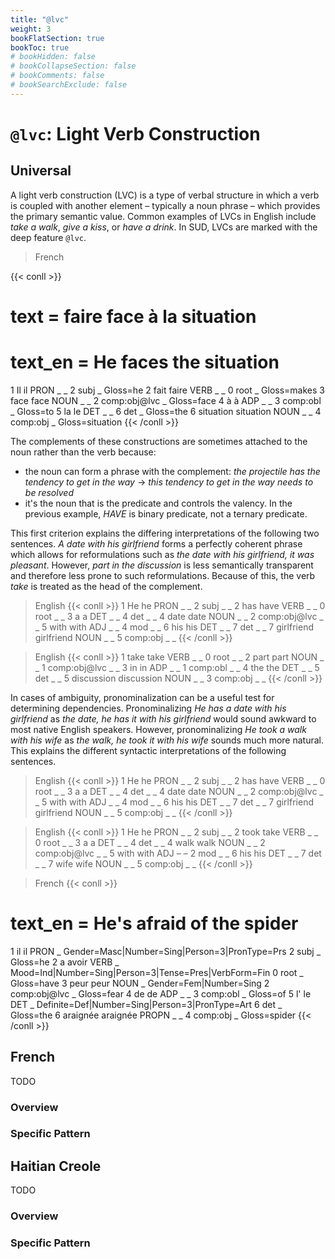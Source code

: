 ```yaml
---
title: "@lvc"
weight: 3
bookFlatSection: true
bookToc: true
# bookHidden: false
# bookCollapseSection: false
# bookComments: false
# bookSearchExclude: false
---
```

# `@lvc`: Light Verb Construction 

## Universal 

A light verb construction (LVC) is a type of verbal structure in which a verb is coupled with another element – typically a noun phrase – which provides the primary semantic value. Common examples of LVCs in English include *take a walk*, *give a kiss*, or *have a drink*. In SUD, LVCs are marked with the deep feature `@lvc`.


> French 

{{< conll >}}
# text = faire face à la situation
# text_en = He faces the situation
1	Il	il	PRON	_	_	2	subj	_	Gloss=he
2	fait	faire	VERB	_	_	0	root	_	Gloss=makes
3	face	face	NOUN	_	_	2	comp:obj@lvc	_	Gloss=face
4	à	à	ADP	_	_	3	comp:obl	_	Gloss=to
5	la	le	DET	_	_	6	det	_	Gloss=the
6	situation	situation	NOUN	_	_	4	comp:obj	_	Gloss=situation
{{< /conll >}}


The complements of these constructions are sometimes attached to the noun rather than the verb because:
- the noun can form a phrase with the complement: _the projectile has the tendency to get in the way_ &rarr; _this tendency to get in the way needs to be resolved_
- it's the noun that is the predicate and controls the valency. In the previous example, _HAVE_ is binary predicate, not a ternary predicate.

This first criterion explains the differing interpretations of the following two sentences. _A date with his girlfriend_ forms a perfectly coherent phrase which allows for reformulations such as _the date with his girlfriend, it was pleasant_. However, _part in the discussion_ is less semantically transparent and therefore less prone to such reformulations. Because of this, the verb _take_ is treated as the head of the complement.

> English 
{{< conll >}}
1	He	he	PRON	_	_	2	subj	_	_
2	has	have	VERB	_	_	0	root	_	_
3	a	a	DET	_	_	4	det	_	_
4	date	date	NOUN	_	_	2	comp:obj@lvc	_	_
5	with	with	ADJ	_	_	4	mod	_	_
6	his	his	DET	_	_	7	det	_	_
7	girlfriend	girlfriend	NOUN	_	_	5	comp:obj	_	_
{{< /conll >}}

> English 
{{< conll >}}
1	take	take	VERB	_	_	0	root	_	_
2	part	part	NOUN	_	_	1	comp:obj@lvc	_	_
3	in	in	ADP	_	_	1	comp:obl	_	_
4	the	the	DET	_	_	5	det	_	_
5	discussion	discussion	NOUN	_	_	3	comp:obj	_	_
{{< /conll >}}



In cases of ambiguity, pronominalization can be a useful test for determining dependencies.
Pronominalizing _He has a date with his girlfriend_ as _the date, he has it with his girlfriend_ would sound awkward to most native English speakers.
However, pronominalizing _He took a walk with his wife_ as _the walk, he took it with his wife_ sounds much more natural.
This explains the different syntactic interpretations of the following sentences.

> English
{{< conll >}}
1	He	he	PRON	_	_	2	subj	_	_
2	has	have	VERB	_	_	0	root	_	_
3	a	a	DET	_	_	4	det	_	_
4	date	date	NOUN	_	_	2	comp:obj@lvc	_	_
5	with	with	ADJ	_	_	4	mod	_	_
6	his	his	DET	_	_	7	det	_	_
7	girlfriend	girlfriend	NOUN	_	_	5	comp:obj	_	_
{{< /conll >}}

> English
{{< conll >}}
1	He	he	PRON	_	_	2	subj	_	_
2	took	take	VERB	_	_	0	root	_	_
3	a	a	DET	_	_	4	det	_	_
4	walk	walk	NOUN	_	_	2	comp:obj@lvc	_	_
5	with	with	ADJ	–	–	2	mod	_	_
6	his	his	DET	_	_	7	det	_	_
7	wife	wife	NOUN	_	_	5	comp:obj	_	_
{{< /conll >}}

> French
{{< conll >}}
# text_en = He's afraid of the spider
1	il	il	PRON	_	Gender=Masc|Number=Sing|Person=3|PronType=Prs	2	subj	_	Gloss=he
2	a	avoir	VERB	_	Mood=Ind|Number=Sing|Person=3|Tense=Pres|VerbForm=Fin	0	root	_	Gloss=have
3	peur	peur	NOUN	_	Gender=Fem|Number=Sing	2	comp:obj@lvc	_	Gloss=fear
4	de	de	ADP	_	_	3	comp:obl	_	Gloss=of
5	l'	le	DET	_	Definite=Def|Number=Sing|Person=3|PronType=Art	6	det	_	Gloss=the
6	araignée	araignée	PROPN	_	_	4	comp:obj	_	Gloss=spider
{{< /conll >}}


## French

TODO
### Overview

### Specific Pattern




## Haitian Creole

TODO
### Overview

### Specific Pattern


